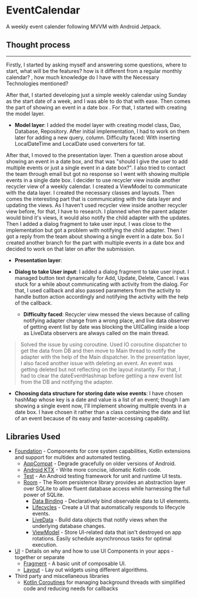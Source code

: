 # EventCalendar
A weekly event calender following MVVM with Android Jetpack.

## Thought process
---
Firstly, I started by asking myself and answering some questions, where to start, what will be the 
features? how is it different from a regular monthly calendar? , how much knowledge do I have with 
the Necessary Technologies mentioned?

After that, I started developing just a simple weekly calendar using Sunday as the start date of a 
week, and I was able to do that with ease. Then comes the part of showing an event in a date box . 
For that, I started with creating the model layer.

* __Model layer__:  I added the model layer with creating model class, Dao, Database, Repository. 
  After initial implementation, I had to work on them later for adding a new query, column.
  Difficulty faced: With inserting LocalDateTime and LocalDate used converters for tat.

After that, I moved to the presentation layer. Then a question arose about showing an event in a 
date box, and that was "should I give the user to add multiple events or just a single event in a 
date box?". I also tried to contact the team through email but got no response so I went with showing 
multiple events in a single date box. I decider to use recycler view inside another recycler view of
a weekly calendar. I created a ViewModel to communicate with the data layer. I created the necessary
classes and layouts. Then comes the interesting part that is communicating with the data layer and 
updating the views. As I haven't used recycler view inside another recycler view before,  for that, 
I have to research. I planned when the parent adapter would bind it's views, it would also notify 
the child adapter with the updates. Then I added a dialog fragment to take user input.  I was close 
to the implementation but got a problem with notifying the child adapter. Then I got a reply from the 
team about showing a single event in a date box. So I created another branch for the part with multiple 
events in a date box and decided to work on that later on after the submission.

* __Presentation layer__:  

* __Dialog to take User input__: I added a dialog fragment to take user input. I managed button text
  dynamically for Add, Update, Delete, Cancel.
  I was stuck for a while about communicating with activity from the dialog. For that, I used callback
  and also passed parameters from the activity to handle button action accordingly and notifying the 
  activity with the help of the callback.

  * __Difficulty faced__: Recycler view messed the views because of calling notifying adapter change 
    from a wrong place, and live data observer of getting event list by date was blocking the UI(Calling
    inside a loop as LiveData observers are always called on the main thread.
> Solved the issue by using coroutine. Used IO coroutine dispatcher to get the data from DB and then move to Main thread to notify the adapter with the help of the Main dispatcher.
In the presentation layer, I also faced another issue with deleting an event. An event was getting deleted but not reflecting on the layout instantly. For that, I had to clear the dateEventHashmap before getting a new event list from the DB and notifying the adapter.

  * __Choosing data structure for storing date wise events__:
  I have chosen hashMap whose key is a date and value is a list of an event; though I am showing a 
  single event now, I'll implement showing multiple events in a date box. I have chosen it rather 
  than a class containing the date and list of an event because of its easy and faster-accessing capability.




Libraries Used
--------------
* [Foundation][0] - Components for core system capabilities, Kotlin extensions and support for
  multidex and automated testing.
  * [AppCompat][1] - Degrade gracefully on older versions of Android.
  * [Android KTX][2] - Write more concise, idiomatic Kotlin code.
  * [Test][4] - An Android testing framework for unit and runtime UI tests.
  * [Room][90] - The Room persistence library provides an abstraction layer over SQLite to allow fluent
    database access while harnessing the full power of SQLite.
    * [Data Binding][11] - Declaratively bind observable data to UI elements.
    * [Lifecycles][12] - Create a UI that automatically responds to lifecycle events.
    * [LiveData][13] - Build data objects that notify views when the underlying database changes.
    * [ViewModel][17] - Store UI-related data that isn't destroyed on app rotations. Easily schedule
      asynchronous tasks for optimal execution.
* [UI][30] - Details on why and how to use UI Components in your apps - together or separate
  * [Fragment][34] - A basic unit of composable UI.
  * [Layout][35] - Lay out widgets using different algorithms.
* Third party and miscellaneous libraries
  * [Kotlin Coroutines][91] for managing background threads with simplified code and reducing needs for callbacks

[0]: https://developer.android.com/jetpack/components
[1]: https://developer.android.com/topic/libraries/support-library/packages#v7-appcompat
[2]: https://developer.android.com/kotlin/ktx
[4]: https://developer.android.com/training/testing/
[11]: https://developer.android.com/topic/libraries/data-binding/
[12]: https://developer.android.com/topic/libraries/architecture/lifecycle
[13]: https://developer.android.com/topic/libraries/architecture/livedata
[14]: https://developer.android.com/topic/libraries/architecture/navigation/
[16]: https://developer.android.com/topic/libraries/architecture/room
[17]: https://developer.android.com/topic/libraries/architecture/viewmodel
[18]: https://developer.android.com/topic/libraries/architecture/workmanager
[30]: https://developer.android.com/guide/topics/ui
[31]: https://developer.android.com/training/animation/
[34]: https://developer.android.com/guide/components/fragments
[35]: https://developer.android.com/guide/topics/ui/declaring-layout
[91]: https://kotlinlang.org/docs/reference/coroutines-overview.html
[90]: https://developer.android.com/training/data-storage/room



